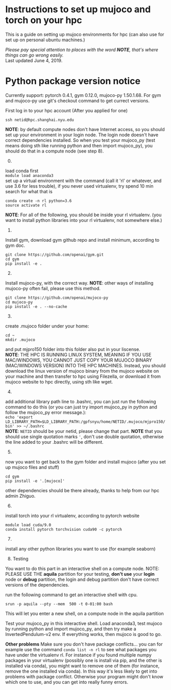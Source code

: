 # Instructions to set up mujoco and torch on your hpc 
This is a guide on setting up mujoco environments for hpc (can also use for set up on personal ubuntu machines.)

*Please pay special attention to places with the word **NOTE**, that's where things can go wrong easily.*  
Last updated June 4, 2019.  

# Python package version notice
Currently support: pytorch 0.4.1, gym 0.12.0, mujoco-py 1.50.1.68.
For gym and mujoco-py use git's checkout command to get currect versions.

First log in to your hpc account (After you applied for one)  
```
ssh netid@hpc.shanghai.nyu.edu  
```
**NOTE**: by default compute nodes don't have Internet access, so you should set up your environment in your login node. The login node doesn't have correct dependencies installed. So when you test your mujoco_py (test means doing sth like running python and then import mujoco_py), you should do that in a compute node (see step 8).


0. 
load conda first  
`module load anaconda3`  
set up a virtual environment with the command (call it 'rl' or whatever, and use 3.6 for less trouble), if you never used virtualenv, try spend 10 min search for what that is  
```
conda create -n rl python=3.6
source activate rl 
```

**NOTE**: For all of the following, you should be inside your rl virtualenv. (you want to install python libraries into your rl virtualenv, not somewhere else.)

1.
Install gym, download gym github repo and install minimum, according to gym doc.  
```
git clone https://github.com/openai/gym.git
cd gym
pip install -e .
```
2.
Install mujoco-py, with the correct way. **NOTE**: other ways of installing mujoco-py often fail, please use this method. 
```
git clone https://github.com/openai/mujoco-py
cd mujoco-py
pip install -e . --no-cache
```
3. 
create .mujoco folder under your home:
```
cd ~ 
mkdir .mujoco
```
and put mjpro150 folder into this folder also put in your liscense.  
**NOTE**: THE HPC IS RUNNING LINUX SYSTEM, MEANING IF YOU USE MAC/WINDOWS, YOU CANNOT JUST COPY YOUR MUJOCO BINARY (MAC/WINDOWS VERSION) INTO THE HPC MACHINES. Instead, you should download the linux version of mujoco binary from the mujoco website on your machine and then transfer to hpc using Filezella, or download it from mujoco website to hpc directly, using sth like wget.  


4. 
add additional library path line to .bashrc,
you can just run the following command to do this (or you can just try import mujoco_py in python and follow the mujoco_py error message.):  
`echo 'export LD_LIBRARY_PATH=$LD_LIBRARY_PATH:/gpfsnyu/home/NETID/.mujoco/mjpro150/bin' >> ~/.bashrc`  
**NOTE**: `NETID` should be your netid, please change that part. **NOTE** that you should use single quotation marks `'`, don't use double quotation, otherwise the line added to your .bashrc will be different. 


5. 
now you want to get back to the gym folder and install mujoco (after you set up mujoco files and stuff)
```
cd gym
pip install -e '.[mujoco]'
```

other dependencies should be there already, thanks to help from our hpc admin Zhiguo.

6. 
install torch into your rl virtualenv, according to pytorch website
```
module load cuda/9.0
conda install pytorch torchvision cuda90 -c pytorch
```

7. 
install any other python libraries you want to use (for example seaborn)

8. Testing

You want to do this part in an interactive shell on a compute node. NOTE: PLEASE USE THE **aquila** partition for your testing, **don't use** your **login** node or **debug** partition, the login and debug partition don't have correct versions of the dependencies.
 
run the following command to get an interactive shell with cpu. 
```
srun -p aquila --pty --mem  500 -t 0-01:00 bash
```
This will let you enter a new shell, on a compute node in the aquila partition  

Test your mujoco_py in this interactive shell. Load anaconda3, test mujoco by running python and import mujoco_py, and then try make a InvertedPendulum-v2 env. If everything works, then mujoco is good to go.

**Other problems**
Make sure you don't have package conflicts... you can for example use the command `conda list -n rl` to see what packages you have under the virtualenv rl. For instance if you found multiple numpy packages in your virtualenv (possibly one is install via pip, and the other is installed via conda), you might want to remove one of them (for instance, remove the one installed via conda). In this way it's less likely to get into problems with package conflict. Otherwise your program might don't know which one to use, and you can get into really funny errors.

